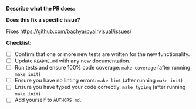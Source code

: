 **Describe what the PR does:**

**Does this fix a specific issue?**

Fixes https://github.com/bachya/pyairvisual/issues/<ISSUE ID>
  
**Checklist:**

- [ ] Confirm that one or more new tests are written for the new functionality.
- [ ] Update `README.md` with any new documentation.
- [ ] Run tests and ensure 100% code coverage: `make coverage` (after running `make init`)
- [ ] Ensure you have no linting errors: `make lint` (after running `make init`)
- [ ] Ensure you have typed your code correctly: `make typing` (after running `make init`)
- [ ] Add yourself to `AUTHORS.md`.

